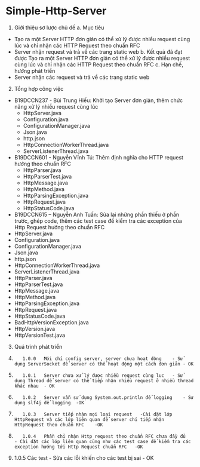 # Simple-Http-Server
1. Giới thiệu sơ lược chủ đề
a.	Mục tiêu
- Tạo ra một Server HTTP đơn giản có thể xử lý được nhiều request cùng lúc và chỉ nhận các HTTP Request theo chuẩn RFC
- Server nhận request và trả về các trang static web
b.	Kết quả đã đạt được 
Tạo ra một Server HTTP đơn giản có thể xử lý được nhiều request cùng lúc và chỉ nhận các HTTP Request theo chuẩn RFC
c.	Hạn chế, hướng phát triển 
- Server nhận các request và trả về các trang static web
2. Tổng hợp công việc
- B19DCCN237 - Bùi Trung Hiếu: Khởi tạo Server đơn giản, thêm chức năng xử lý nhiều request cùng lúc
  -	HttpServer.java
  -	Configuration.java
  -	ConfigurationManager.java
  -	Json.java
  -	http.json
  -	HttpConnectionWorkerThread.java
  -	ServerListenerThread.java
- B19DCCN601 - Nguyễn Vĩnh Tú: Thêm định nghĩa cho HTTP request hướng theo chuẩn RFC
  -	HttpParser.java
  -	HttpParserTest.java
  -	HttpMessage.java
  -	HttpMethod.java
  -	HttpParsingException.java
  -	HttpRequest.java
  -	HttpStatusCode.java
 - B19DCCN615 – Nguyễn Anh Tuấn: Sửa lại những phần thiếu ở phần trước, ghép code, thêm các test case để kiểm tra các exception của Http Request hướng theo chuẩn RFC
  -	HttpServer.java
  -	Configuration.java
  -	ConfigurationManager.java
  -	Json.java
  -	http.json
  -	HttpConnectionWorkerThread.java
  -	ServerListenerThread.java
  -	HttpParser.java
  -	HttpParserTest.java
  -	HttpMessage.java
  -	HttpMethod.java
  -	HttpParsingException.java
  -	HttpRequest.java
  -	HttpStatusCode.java
  -	BadHttpVersionException.java
  -	HttpVersion.java
  -	HttpVersionTest.java
  
3. Quá trình phát triển
  1.		1.0.0	Mới chỉ config server, server chưa hoạt động	- Sử dụng ServerSocket để server có thể hoạt động một cách đơn giản	- OK
  2.		1.0.1	Server chưa xử lý được nhiều request cùng luc	- Sử dụng Thread để server có thể tiếp nhận nhiều request ở nhiều thread khác nhau	- OK
  3.		1.0.2	Server vẫn sử dụng System.out.println để logging	- Sử dụng slf4j để logging	-OK
  4.		1.0.3	Server tiếp nhận mọi loại request	-Cài dặt lớp HttpRequest và các lớp liên quan để server chỉ tiếp nhận HttpRequest theo chuẩn RFC	-OK
  5.		1.0.4	Phần chỉ nhận Http request theo chuẩn RFC chưa đầy đủ	- Cài đặt các lớp liên quan cũng như các test case để kiểm tra các exception hướng tới Http Request chuẩn RFC	-OK
  6.    1.0.5 Các test - Sửa các lỗi khiến cho các test bị sai - OK

